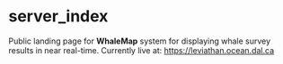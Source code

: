 # server_index

Public landing page for **WhaleMap** system for displaying whale survey results in near real-time. Currently live at: https://leviathan.ocean.dal.ca
